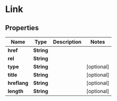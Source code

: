 
# Link

## Properties
Name | Type | Description | Notes
------------ | ------------- | ------------- | -------------
**href** | **String** |  | 
**rel** | **String** |  | 
**type** | **String** |  |  [optional]
**title** | **String** |  |  [optional]
**hreflang** | **String** |  |  [optional]
**length** | **String** |  |  [optional]



